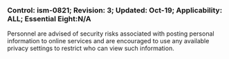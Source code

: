 ### Control: ism-0821; Revision: 3; Updated: Oct-19; Applicability: ALL; Essential Eight:N/A
<p>Personnel are advised of security risks associated with posting personal information to online services and are encouraged to use any available privacy settings to restrict who can view such information.</p>